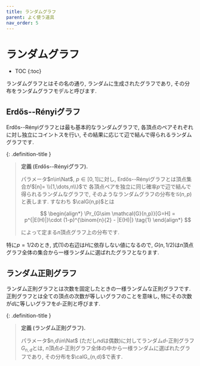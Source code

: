 ```yaml
---
title: ランダムグラフ
parent: よく使う道具
nav_order: 5
---
```


# ランダムグラフ

* TOC
{:toc}


ランダムグラフとはその名の通り, ランダムに生成されたグラフであり, その分布をランダムグラフモデルと呼びます.

## Erdős--Rényiグラフ
Erdős--Rényiグラフとは最も基本的なランダムグラフで, 各頂点のペアそれぞれに対し独立にコイントスを行い, その結果に応じて辺で結んで得られるランダムグラフです.

{: .definition-title }
> **定義 (Erdős--Rényiグラフ).**
>
> パラメータ$n\in\Nat$, $p\in[0,1]$に対し, Erdős--Rényiグラフとは頂点集合が$[n]= \\{1,\dots,n\\}$で
> 各頂点ペアを独立に同じ確率$p$で辺で結んで得られるランダムなグラフで, そのようなランダムグラフの分布を$\mathcal{G}(n,p)$と表します. すなわち $\calG(n,p)$とは
>
>
>$$
  \begin{align*}
    \Pr_{G\sim \mathcal{G}(n,p)}[G=H] = p^{|E(H)|}\cdot (1-p)^{\binom{n}{2} - |E(H)|} \tag{1}
  \end{align*}
>$$
>
> によって定まる$n$頂点グラフ上の分布です.

特に$p=1/2$のとき, 式(1)の右辺は$H$に依存しない値になるので, $G(n,1/2)$は$n$頂点グラフ全体の集合から一様ランダムに選ばれたグラフとなります.

## ランダム正則グラフ

ランダム正則グラフとは次数を固定したときの一様ランダムな正則グラフです.
正則グラフとは全ての頂点の次数が等しいグラフのことを意味し, 特にその次数が$d$に等しいグラフを$d$-正則と呼びます.

{: .definition-title }
>
> **定義 (ランダム正則グラフ).**
>
> パラメータ$n,d\in\Nat$ (ただし$nd$は偶数)に対してランダム$d$-正則グラフ$G_{n,d}$とは, $n$頂点$d$-正則グラフ全体の中から一様ランダムに選ばれたグラフであり, その分布を$\calG_{n,d}$で表す.